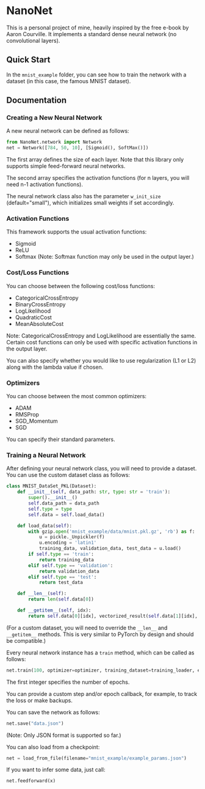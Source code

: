 # NanoNet

This is a personal project of mine, heavily inspired by the free e-book by Aaron Courville. It implements a standard dense neural network (no convolutional layers).

## Quick Start

In the `mnist_example` folder, you can see how to train the network with a dataset (in this case, the famous MNIST dataset).

## Documentation

### Creating a New Neural Network

A new neural network can be defined as follows:

```python
from NanoNet.network import Network
net = Network([784, 50, 10], [Sigmoid(), SoftMax()])
```

The first array defines the size of each layer. Note that this library only supports simple feed-forward neural networks.

The second array specifies the activation functions (for n layers, you will need n-1 activation functions).

The neural network class also has the parameter `w_init_size` (default="small"), which initializes small weights if set accordingly.

### Activation Functions

This framework supports the usual activation functions:

- Sigmoid
- ReLU
- Softmax (Note: Softmax function may only be used in the output layer.)

### Cost/Loss Functions

You can choose between the following cost/loss functions:

- CategoricalCrossEntropy
- BinaryCrossEntropy
- LogLikelihood
- QuadraticCost
- MeanAbsoluteCost

Note: CategoricalCrossEntropy and LogLikelihood are essentially the same. Certain cost functions can only be used with specific activation functions in the output layer.

You can also specify whether you would like to use regularization (L1 or L2) along with the lambda value if chosen.

### Optimizers

You can choose between the most common optimizers:

- ADAM
- RMSProp
- SGD_Momentum
- SGD

You can specify their standard parameters.

### Training a Neural Network

After defining your neural network class, you will need to provide a dataset. You can use the custom dataset class as follows:

```python
class MNIST_DataSet_PKL(Dataset):
    def __init__(self, data_path: str, type: str = 'train'):
        super().__init__()
        self.data_path = data_path
        self.type = type
        self.data = self.load_data()

    def load_data(self):
        with gzip.open('mnist_example/data/mnist.pkl.gz', 'rb') as f:
            u = pickle._Unpickler(f)
            u.encoding = 'latin1'
            training_data, validation_data, test_data = u.load()
        if self.type == 'train':
            return training_data
        elif self.type == 'validation':
            return validation_data
        elif self.type == 'test':
            return test_data

    def __len__(self):
        return len(self.data[0])

    def __getitem__(self, idx):
        return self.data[0][idx], vectorized_result(self.data[1][idx], 10) # format: (784), (10)
```

(For a custom dataset, you will need to override the `__len__` and `__getitem__` methods. This is very similar to PyTorch by design and should be compatible.)

Every neural network instance has a `train` method, which can be called as follows:

```python
net.train(100, optimizer=optimizer, training_dataset=training_loader, epoch_callback=epoch_callback)
```

The first integer specifies the number of epochs.

You can provide a custom step and/or epoch callback, for example, to track the loss or make backups.

You can save the network as follows:

```python
net.save("data.json")
```

(Note: Only JSON format is supported so far.)

You can also load from a checkpoint:

```python
net = load_from_file(filename="mnist_example/example_params.json")
```

If you want to infer some data, just call:

```python
net.feedforward(x)
```